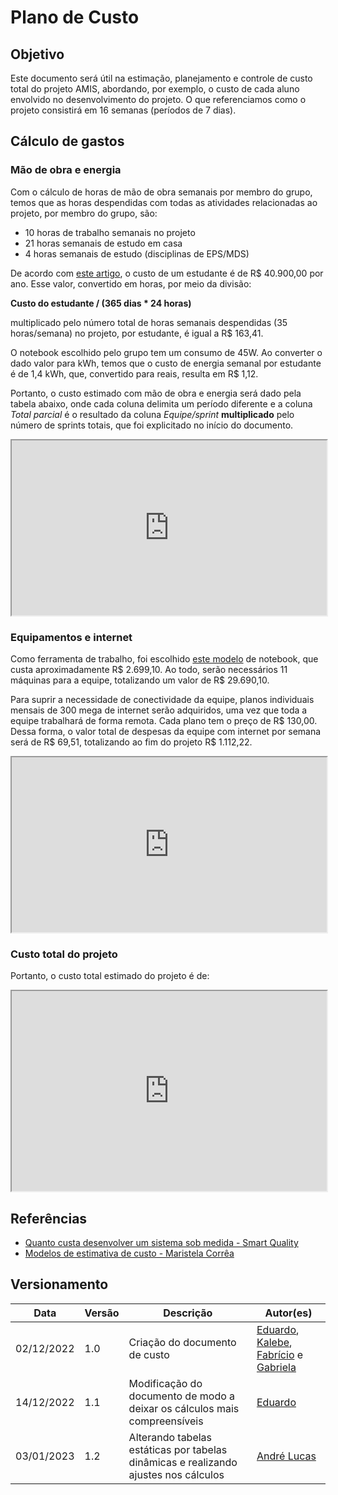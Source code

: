 # Plano de Custo

## Objetivo

Este documento será útil na estimação, planejamento e controle de custo total do projeto AMIS, abordando, por exemplo, o custo de cada aluno envolvido no desenvolvimento do projeto.
O que referenciamos como o projeto consistirá em 16 semanas (períodos de 7 dias).

## Cálculo de gastos

### Mão de obra e energia

Com o cálculo de horas de mão de obra semanais por membro do grupo, temos que as horas despendidas com todas as atividades relacionadas ao projeto, por membro do grupo, são:

* 10 horas de trabalho semanais no projeto <br>
* 21 horas semanais de estudo em casa <br>
* 4 horas semanais de estudo (disciplinas de EPS/MDS)

De acordo com [este artigo](https://jornal.unesp.br/2022/06/08/cobranca-de-mensalidade-nao-e-a-solucao-para-o-financiamento-da-universidade-publica), o custo de um estudante é de R$ 40.900,00 por ano. Esse valor, convertido em horas, por meio da divisão:
 
 **Custo do estudante / (365 dias * 24 horas)**
 
 multiplicado pelo número total de horas semanais despendidas (35 horas/semana) no projeto, por estudante, é igual a R$ 163,41.

O notebook escolhido pelo grupo tem um consumo de 45W. Ao converter o dado valor para kWh, temos que o custo de energia semanal por estudante é de 1,4 kWh, que, convertido para reais, resulta em R$ 1,12.

Portanto, o custo estimado com mão de obra e energia será dado pela tabela abaixo, onde cada coluna delimita um período diferente e a coluna _Total parcial_ é o resultado da coluna _Equipe/sprint_ **multiplicado** pelo número de sprints totais, que foi explicitado no início do documento.

<iframe width="100%" height="280" src="https://docs.google.com/spreadsheets/d/e/2PACX-1vTVODBNSW4-qbMiLnz3Osptk_8IygDlK5dRX0DJ5M3v8gTvc3oyRGKDYs1Q6Qs2vrd-eqIXfECYnRY-/pubhtml?gid=0&amp;single=true&amp;widget=true&amp;headers=false"></iframe>


### Equipamentos e internet

Como ferramenta de trabalho, foi escolhido [este modelo](https://www.kabum.com.br/produto/308614/notebook-acer-aspire-5-a514-54-52ty-intel-core-i5-11a-geracao-8gb-256gb-ssd-14-full-hd-windows-11-home) de notebook, que custa aproximadamente R$ 2.699,10. Ao todo, serão necessários 11 máquinas para a equipe, totalizando um valor de R$ 29.690,10.

Para suprir a necessidade de conectividade da equipe, planos individuais mensais de 300 mega de internet serão adquiridos, uma vez que toda a equipe trabalhará de forma remota. Cada plano tem o preço de R$ 130,00. Dessa forma, o valor total de despesas da equipe com internet por semana será de R$ 69,51, totalizando ao fim do projeto R$ 1.112,22.

<iframe width="100%" height="280" src="https://docs.google.com/spreadsheets/d/e/2PACX-1vTVODBNSW4-qbMiLnz3Osptk_8IygDlK5dRX0DJ5M3v8gTvc3oyRGKDYs1Q6Qs2vrd-eqIXfECYnRY-/pubhtml?gid=0&amp;single=true&amp;widget=true&amp;headers=false"></iframe>


### Custo total do projeto

Portanto, o custo total estimado do projeto é de:

<iframe width="100%" height="320" src="https://docs.google.com/spreadsheets/d/e/2PACX-1vTVODBNSW4-qbMiLnz3Osptk_8IygDlK5dRX0DJ5M3v8gTvc3oyRGKDYs1Q6Qs2vrd-eqIXfECYnRY-/pubhtml?gid=1997298202&amp;single=true&amp;widget=true&amp;headers=false"></iframe>

## Referências

- [Quanto custa desenvolver um sistema sob medida - Smart Quality](https://smartqualityglobal.com/blog/quanto-custa-desenvolver-um-sistema-sob-medida)
- [Modelos de estimativa de custo - Maristela Corrêa](https://repositorio.ufsc.br/xmlui/bitstream/handle/123456789/82351/184841.pdf)

## Versionamento

| Data | Versão | Descrição | Autor(es) |
|------|--------|-----------|-----------|
|   02/12/2022  |  1.0  | Criação do documento de custo | [Eduardo](https://github.com/fxred), [Kalebe](https://github.com/KalebeLopes), [Fabrício](https://github.com/FabricioDeQueiroz) e [Gabriela](https://github.com/gabrielapivetta) |
| 14/12/2022 | 1.1 | Modificação do documento de modo a deixar os cálculos mais compreensíveis | [Eduardo](https://github.com/fxred) |
| 03/01/2023 | 1.2 | Alterando tabelas estáticas por tabelas dinâmicas e realizando ajustes nos cálculos | [André Lucas](https://github.com/andrelucasf) |
